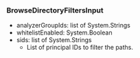 ### BrowseDirectoryFiltersInput
- analyzerGroupIds: list of System.Strings
- whitelistEnabled: System.Boolean
- sids: list of System.Strings
  - List of principal IDs to filter the paths.
